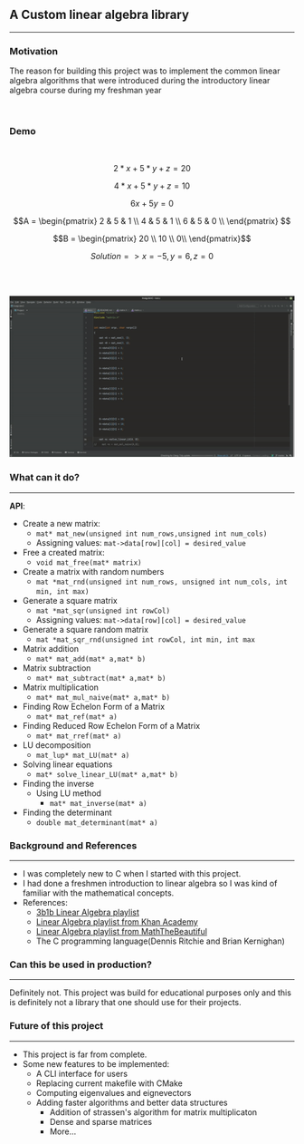 ## A Custom linear algebra library

---

### Motivation
<p>The reason for building this project was to implement the common linear algebra algorithms that were introduced during the introductory linear algebra course during my freshman year</p>

<br>

### Demo
<br>

$$2*x+5*y+z=20$$

$$4*x+5*y+z=10$$

$$6x+5y=0$$

$$A = 
\begin{pmatrix}
2 & 5 & 1 \\
4 & 5 & 1 \\
6 & 5 & 0 \\
\end{pmatrix}
$$

$$B = 
\begin{pmatrix} 20 \\
10 \\
0\\
\end{pmatrix}$$

$$Solution =>  x=-5,y=6,z=0$$


<br/>
<br/>

![./images/gif.gif](./images/gif.gif)

### What can it do?

---


**API**:

- Create a new matrix:
  - ```mat* mat_new(unsigned int num_rows,unsigned int num_cols) ```
  - Assigning values: ```mat->data[row][col] = desired_value```
- Free a created matrix:
  - ```void mat_free(mat* matrix)```
- Create a matrix with random numbers
  - ```mat *mat_rnd(unsigned int num_rows, unsigned int num_cols, int min, int max)```     
- Generate a square matrix 
  - ```mat *mat_sqr(unsigned int rowCol)```
  - Assigning values: ```mat->data[row][col] = desired_value```
- Generate a square random matrix
  - ```mat *mat_sqr_rnd(unsigned int rowCol, int min, int max```   
- Matrix addition 
  - ```mat* mat_add(mat* a,mat* b)```
- Matrix subtraction
  - ```mat* mat_subtract(mat* a,mat* b)```
- Matrix multiplication
  - ```mat* mat_mul_naive(mat* a,mat* b)``` 
- Finding Row Echelon Form of a Matrix
  - ```mat* mat_ref(mat* a) ```
- Finding Reduced Row Echelon Form of a Matrix
  - ```mat* mat_rref(mat* a)```
- LU decomposition
  - ```mat_lup* mat_LU(mat* a) ```
- Solving linear equations
  - ```mat* solve_linear_LU(mat* a,mat* b)```
- Finding the inverse
  - Using LU method
    - ```mat* mat_inverse(mat* a)```
- Finding the determinant
  - ```double mat_determinant(mat* a)```


### Background and References

---

- I was completely new to C when I started with this project.
- I had done a freshmen introduction to linear algebra so I was kind of familiar with the mathematical concepts.
- References:
  - [3b1b Linear Algebra playlist](https://www.youtube.com/watch?v=kjBOesZCoqc&list=PL0-GT3co4r2y2YErbmuJw2L5tW4Ew2O5B)
  - [Linear Algebra playlist from Khan Academy](https://www.khanacademy.org/math/linear-algebra)
  - [Linear Algebra playlist from MathTheBeautiful](https://www.youtube.com/watch?v=odV3oJOpE8s&list=PLlXfTHzgMRUIqYrutsFXCOmiqKUgOgGJ5)
  - The C programming language(Dennis Ritchie and Brian Kernighan)

### Can this be used in production?

---

<p>Definitely not. This project was build for educational purposes only and this is definitely not a library that one should use for their projects.</p>

### Future of this project

---

- This project is far from complete.
- Some new features to be implemented:
  - A CLI interface for users
  - Replacing current makefile with CMake
  - Computing eigenvalues and eignevectors
  - Adding faster algorithms and better data structures
    - Addition of strassen's algorithm for matrix multiplicaton
    - Dense and sparse matrices
    - More...
